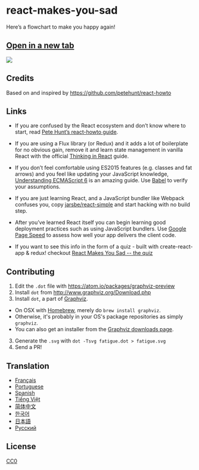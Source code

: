 # react-makes-you-sad
Here’s a flowchart to make you happy again!

## <a href='https://cdn.rawgit.com/gaearon/react-makes-you-sad/1377b6a6cdc644adfea6bf238f06c75d33ed6f1e/fatigue.svg' target='_blank'>Open in a new tab</a>

<img src='https://cdn.rawgit.com/gaearon/react-makes-you-sad/1377b6a6cdc644adfea6bf238f06c75d33ed6f1e/fatigue.svg'>

## Credits

Based on and inspired by https://github.com/petehunt/react-howto

## Links

* If you are confused by the React ecosystem and don’t know where to start, read <a href="https://github.com/petehunt/react-howto" target="_blank">Pete Hunt’s react-howto guide</a>.

* If you are using a Flux library (or Redux) and it adds a lot of boilerplate for no obvious gain, remove it and learn state management in vanilla React with the official <a href="https://facebook.github.io/react/docs/thinking-in-react.html" target="_blank">Thinking in React</a> guide.

* If you don’t feel comfortable using ES2015 features (e.g. classes and fat arrows) and you feel like updating your JavaScript knowledge, <a href="https://leanpub.com/understandinges6/read" target="_blank">Understanding ECMAScript 6</a> is an amazing guide. Use <a href="https://babeljs.io/repl/" target="_blank">Babel</a> to verify your assumptions.

* If you are just learning React, and a JavaScript bundler like Webpack confuses you, copy <a href="https://github.com/jarsbe/react-simple" target="_blank">jarsbe/react-simple</a> and start hacking with no build step.

* After you’ve learned React itself you can begin learning good deployment practices such as using JavaScript bundlers. Use [Google Page Speed](https://developers.google.com/speed/pagespeed/) to assess how well your app delivers the client code.

* If you want to see this info in the form of a quiz - built with create-react-app & redux! checkout <a href="https://jks8787.github.io/reactMakesYouSadTheQuiz/" target="_blank">React Makes You Sad -- the quiz </a>

## Contributing

1. Edit the `.dot` file with https://atom.io/packages/graphviz-preview
2. Install `dot` from http://www.graphviz.org/Download.php
2. Install `dot`, a part of [Graphviz](http://www.graphviz.org/).
  * On OSX with [Homebrew](http://www.brew.sh), merely do `brew install graphviz`.
  * Otherwise, it's probably in your OS's package repositories as simply `graphviz`.
  * You can also get an installer from the [Graphviz downloads page](http://www.graphviz.org/Download.php).
3. Generate the `.svg` with `dot -Tsvg fatigue.dot > fatigue.svg`
4. Send a PR!

## Translation

- [Français](https://github.com/matteodelabre/react-vous-rend-triste)
- [Portuguese](https://github.com/brunogenaro/react-makes-you-sad)
- [Spanish](https://github.com/jvalen/react-makes-you-sad)
- [Tiếng Việt](https://github.com/petehouston/react-makes-you-sad)
- [简体中文](https://github.com/wyvernnot/react-makes-you-sad)
- [한국어](https://github.com/ehrudxo/react-makes-you-sad)
- [日本語](https://github.com/kuy/react-makes-you-sad)
- [Русский](https://github.com/Sacret/react-makes-you-sad)

## License

[CC0](https://wiki.creativecommons.org/wiki/CC0)
